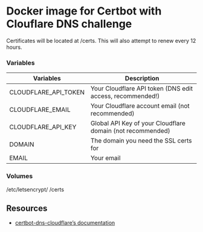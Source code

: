 # Docker image for Certbot with Clouflare DNS challenge

Certificates will be located at /certs. This will also attempt to renew every 12 hours.

### Variables

| Variables              | Description                    |
|------------------------|--------------------------------|
| CLOUDFLARE_API_TOKEN   | Your Cloudflare API token (DNS edit access, recommended!) |
| CLOUDFLARE_EMAIL       | Your Cloudflare account email (not recommended) |
| CLOUDFLARE_API_KEY     | Global API Key of your Cloudflare domain (not recommended)  |
| DOMAIN                 | The domain you need the SSL certs for |
| EMAIL                  | Your email                    |

### Volumes
/etc/letsencrypt/
/certs

## Resources

- [certbot-dns-cloudflare’s documentation](https://certbot-dns-cloudflare.readthedocs.io/en/stable/)
